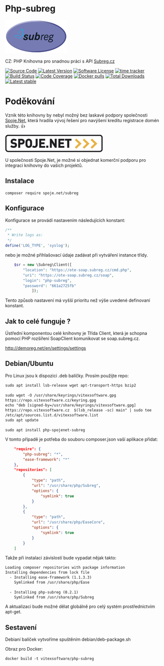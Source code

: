 
# Php-subreg
![Php-subreg Logo](https://github.com/Spoje-NET/php-subreg/raw/master/php-subreg-logo.png "Project Logo")



CZ: PHP Knihovna pro snadnou práci s API [Subreg.cz](https://subreg.cz/manual/)

[![Source Code](http://img.shields.io/badge/source/Spoje-NET/php-subreg-blue.svg?style=flat-square)](https://github.com/Spoje-NET/php-subreg)
[![Latest Version](https://img.shields.io/github/release/Spoje-NET/php-subreg.svg?style=flat-square)](https://github.com/Spoje-NET/php-subreg/releases)
[![Software License](https://img.shields.io/badge/license-GNU-brightgreen.svg?style=flat-square)](https://github.com/Spoje-NET/php-subreg/blob/master/LICENSE)
[![time tracker](https://wakatime.com/badge/github/Spoje-NET/php-subreg.svg)](https://wakatime.com/badge/github/Spoje-NET/php-subreg)
[![Build Status](https://img.shields.io/travis/Spoje-NET/php-subreg/master.svg?style=flat-square)](https://travis-ci.org/Spoje-NET/php-subreg)
[![Code Coverage](https://scrutinizer-ci.com/g/Spoje-NET/php-subreg/badges/coverage.png?b=master)](https://scrutinizer-ci.com/g/Spoje-NET/php-subreg/?branch=master)
[![Docker pulls](https://img.shields.io/docker/pulls/vitexsoftware/php-subreg.svg)](https://hub.docker.com/r/vitexsoftware/php-subreg/)
[![Total Downloads](https://img.shields.io/packagist/dt/spoje.net/php-subreg.svg?style=flat-square)](https://packagist.org/packages/spoje.net/php-subreg)
[![Latest stable](https://img.shields.io/packagist/v/spoje.net/php-subreg.svg?style=flat-square)](https://packagist.org/packages/spoje.net/php-subreg)

# Poděkování 
Vznik této knihovny by nebyl možný bez laskavé podpory společnosti [Spoje.Net](http://www.spoje.net), 
která hradila vývoj řešení pro navýšení kreditu registrace domén služby. :+1:

![Spoje.Net](https://github.com/Spoje-NET/php-subreg/raw/master/spoje-net_logo.gif "Spoje.Net")

U společnosti Spoje.Net, je možné si objednat komerční podporu pro integraci
knihovny do vašich projektů.

Instalace
---------

    composer require spoje.net/subreg

Konfigurace
-----------

Konfigurace se provádí nastavením následujících konstant:

```php
/**
 * Write logs as:
 */
define('LOG_TYPE', 'syslog');

```

nebo je možné přihlašovací údaje zadávat při vytváření instance třídy.

```php
    $sr = new \Subreg\Client([
        "location": "https://ote-soap.subreg.cz/cmd.php",
        "uri": "https://ote-soap.subreg.cz/soap",
        "login": "php-subreg",
        "password": "661a2725fb"
            ]);
```



Tento způsob nastavení má vyšší prioritu než výše uvedené definovaní konstant.

Jak to celé funguje ?
---------------------

Ústřední komponentou celé knihovny je Třída Client, která je schopna pomocí 
PHP rozšíření SoapClient komunikovat se soap.subreg.cz.

http://demoreg.net/en/settings/settings


Debian/Ubuntu
-------------

Pro Linux jsou k dispozici .deb balíčky. Prosím použijte repo:

```shell
sudo apt install lsb-release wget apt-transport-https bzip2

sudo wget -O /usr/share/keyrings/vitexsoftware.gpg https://repo.vitexsoftware.cz/keyring.gpg
echo "deb [signed-by=/usr/share/keyrings/vitexsoftware.gpg]  https://repo.vitexsoftware.cz  $(lsb_release -sc) main" | sudo tee /etc/apt/sources.list.d/vitexsoftware.list
sudo apt update

sudo apt install php-spojenet-subreg
```


V tomto případě je potřeba do souboru composer.json vaší aplikace přidat:

```json
    "require": {
        "php-subreg": "*",
        "ease-framework": "*"
    },
    "repositories": [
        {
            "type": "path",
            "url": "/usr/share/php/Subreg",
            "options": {
                "symlink": true
            }
        },
        {
            "type": "path",
            "url": "/usr/share/php/EaseCore",
            "options": {
                "symlink": true
            }
        }
    ]
```

Takže při instalaci závislostí bude vypadat nějak takto:

    Loading composer repositories with package information
    Installing dependencies from lock file
      - Installing ease-framework (1.1.3.3)
        Symlinked from /usr/share/php/Ease

      - Installing php-subreg (0.2.1)
        Symlinked from /usr/share/php/Subreg

A aktualizaci bude možné dělat globálně pro celý systém prostřednictvím apt-get.

Sestavení
---------

Debianí balíček vytvoříme spuštěním debian/deb-package.sh

Obraz pro Docker:

    docker build -t vitexsoftware/php-subreg

